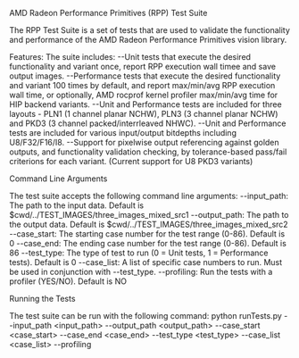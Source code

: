 AMD Radeon Performance Primitives (RPP) Test Suite

The RPP Test Suite is a set of tests that are used to validate the functionality and performance of the AMD Radeon Performance Primitives vision library.

Features:
The suite includes:
--Unit tests that execute the desired functionality and variant once, report RPP execution wall timee and save output images.
--Performance tests that execute the desired functionality and variant 100 times by default, and report max/min/avg RPP execution wall time, or optionally, AMD rocprof kernel profiler max/min/avg time for HIP backend variants.
--Unit and Performance tests are included for three layouts - PLN1 (1 channel planar NCHW), PLN3 (3 channel planar NCHW) and PKD3 (3 channel packed/interrleaved NHWC).
--Unit and Performance tests are included for various input/output bitdepths including U8/F32/F16/I8.
--Support for pixelwise output referencing against golden outputs, and functionality validation checking, by tolerance-based pass/fail criterions for each variant. (Current support for U8 PKD3 variants)

Command Line Arguments

The test suite accepts the following command line arguments:
--input_path: The path to the input data. Default is $cwd/../TEST_IMAGES/three_images_mixed_src1
--output_path: The path to the output data. Default is $cwd/../TEST_IMAGES/three_images_mixed_src2
--case_start: The starting case number for the test range (0-86). Default is 0
--case_end: The ending case number for the test range (0-86). Default is 86
--test_type: The type of test to run (0 = Unit tests, 1 = Performance tests). Default is 0
--case_list: A list of specific case numbers to run. Must be used in conjunction with --test_type.
--profiling: Run the tests with a profiler (YES/NO). Default is NO

Running the Tests

The test suite can be run with the following command:
python runTests.py --input_path <input_path> --output_path <output_path> --case_start <case_start> --case_end <case_end> --test_type <test_type> --case_list <case_list> --profiling <profiling>